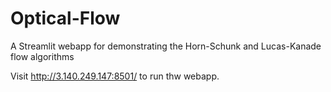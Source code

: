 # Optical-Flow
A Streamlit webapp for demonstrating the Horn-Schunk and Lucas-Kanade flow algorithms

Visit http://3.140.249.147:8501/ to run thw webapp.
